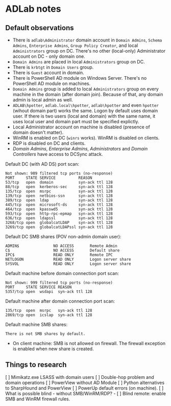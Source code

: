 # ADLab notes

## Default observations

* There is `adlab\Administrator` domain account in `Domain Admins`, `Schema Admins`, `Enterprise Admins`, `Group Policy Creator`, and local `Administrators` group on DC. There's no other (local-only) Administrator account on DC - only domain one.
* `Domain Admins` are placed in local `Administrators` group on DC.
* There is `krbtgt` in `Domain Users` group.
* There is `Guest` account in domain.
* There is PowerShell AD module on Windows Server. There's no PowerShell AD module on machines.
* `Domain Admins` group is added to local `Administrators` group on every machine in the domain (after domain join). Because of that, any domain admin is local admin as well.
* `ADLAB\hpotter`, `adlab.local\hpotter`, `adlab\hpotter` and even `hpotter` (wihout domain part) works the same. Logon by default uses domain user. If there is two users (local and domain) with the same name, it uses local user and domain part must be specified explictly.
* Local Administrator account on machine is disabled (presence of domain doesn't matter).
* WinRM is enabled on DC (`winrs` works). WinRM is disabled on clients.
* RDP is disabled on DC and clients.
* _Domain Admins_, _Enterprise Admins_, _Administrators_ and _Domain Controllers_ have access to DCSync attack.

Default DC (with AD DS) port scan:

```text
Not shown: 989 filtered tcp ports (no-response)
PORT     STATE SERVICE          REASON
53/tcp   open  domain           syn-ack ttl 128
88/tcp   open  kerberos-sec     syn-ack ttl 128
135/tcp  open  msrpc            syn-ack ttl 128
139/tcp  open  netbios-ssn      syn-ack ttl 128
389/tcp  open  ldap             syn-ack ttl 128
445/tcp  open  microsoft-ds     syn-ack ttl 128
464/tcp  open  kpasswd5         syn-ack ttl 128
593/tcp  open  http-rpc-epmap   syn-ack ttl 128
636/tcp  open  ldapssl          syn-ack ttl 128
3268/tcp open  globalcatLDAP    syn-ack ttl 128
3269/tcp open  globalcatLDAPssl syn-ack ttl 128
```

Default DC SMB shares (POV non-admin domain user):

```text
ADMIN$               NO ACCESS       Remote Admin
C$                   NO ACCESS       Default share
IPC$                 READ ONLY       Remote IPC
NETLOGON             READ ONLY       Logon server share 
SYSVOL               READ ONLY       Logon server share
```

Default machine before domain connection port scan:

```text
Not shown: 999 filtered tcp ports (no-response)
PORT     STATE SERVICE REASON
5357/tcp open  wsdapi  syn-ack ttl 128
```

Default machine after domain connection port scan:

```text
135/tcp  open  msrpc   syn-ack ttl 128
2869/tcp open  icslap  syn-ack ttl 128
```

Default machine SMB shares:

```text
There is not SMB shares by default.
```

* On client machine: SMB is not allowed on firewall. The firewall exception is enabled when new share is created.

## Things to research

[ ] Mimikatz.exe LSASS with domain users
[ ] Double-hop problem and domain operations
[ ] PowerView without AD Module
[ ] Python alternatives to SharpHound and PowerView
[ ] PowerUp default errors (on machine).
[ ] What is possible blind - without SMB/WinRM/RDP?
    - [ ] Blind remote: enable SMB and WinRM firewall rules.